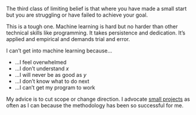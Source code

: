 The third class of limiting belief is that where you have made a small start but you are struggling or have failed to achieve your goal.

This is a tough one. Machine learning is hard but no harder than other technical skills like programming. It takes persistence and dedication. It’s applied and empirical and demands trial and error.

I can’t get into machine learning because…

-   …I feel overwhelmed
-   …I don’t understand _x_
-   …I will never be as good as _y_
-   …I don’t know what to do next
-   …I can’t get my program to work

My advice is to cut scope or change direction. I advocate [small projects](https://machinelearningmastery.com/self-study-machine-learning-projects/ "4 Self-Study Machine Learning Projects") as often as I can because the methodology has been so successful for me.